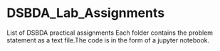 # DSBDA_Lab_Assignments
List of DSBDA practical assignments 
Each folder contains the problem statement as a text file.The code is in the form of a jupyter notebook.
